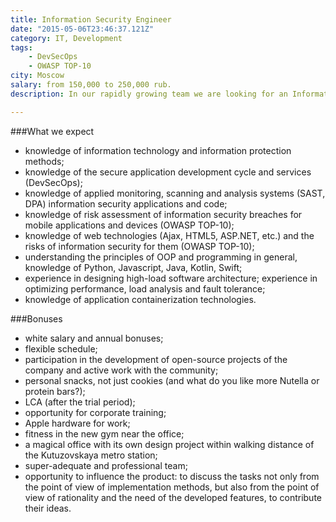 ```yaml
---
title: Information Security Engineer
date: "2015-05-06T23:46:37.121Z"
category: IT, Development
tags:
    - DevSecOps
    - OWASP TOP-10
city: Moscow
salary: from 150,000 to 250,000 rub.
description: In our rapidly growing team we are looking for an Information Security Engineer who can solve complex infrastructure and service tasks, ensure data integrity and conduct an information security audit.

---
```


###What we expect
- knowledge of information technology and information protection methods;
- knowledge of the secure application development cycle and services (DevSecOps);
- knowledge of applied monitoring, scanning and analysis systems (SAST, DPA) information security applications and code;
- knowledge of risk assessment of information security breaches for mobile applications and devices (OWASP TOP-10);
- knowledge of web technologies (Ajax, HTML5, ASP.NET, etc.) and the risks of information security for them (OWASP TOP-10);
- understanding the principles of OOP and programming in general, knowledge of Python, Javascript, Java, Kotlin, Swift;
- experience in designing high-load software architecture; experience in optimizing performance, load analysis and fault tolerance;
- knowledge of application containerization technologies.

###Bonuses
- white salary and annual bonuses;
- flexible schedule;
- participation in the development of open-source projects of the company and active work with the community;
- personal snacks, not just cookies (and what do you like more Nutella or protein bars?);
- LCA (after the trial period);
- opportunity for corporate training;
- Apple hardware for work;
- fitness in the new gym near the office;
- a magical office with its own design project within walking distance of the Kutuzovskaya metro station;
- super-adequate and professional team;
- opportunity to influence the product: to discuss the tasks not only from the point of view of implementation methods, but also from the point of view of rationality and the need of the developed features, to contribute their ideas.
